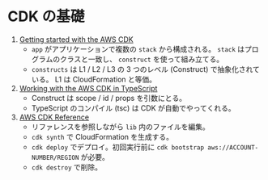 # CDK の基礎

1. [Getting started with the AWS CDK](https://docs.aws.amazon.com/cdk/v2/guide/getting_started.html)
   * `app` がアプリケーションで複数の `stack` から構成される。 `stack` はプログラムのクラスと一致し、 `construct` を使って組み立てる。 
   * `constructs` は L1 / L2 / L3 の 3 つのレベル (Construct) で抽象化されている。 L1 は CloudFormation と等価。
2. [Working with the AWS CDK in TypeScript](https://docs.aws.amazon.com/cdk/v2/guide/work-with-cdk-typescript.html)
   * Construct は scope / id / props を引数にとる。
   * TypeScript のコンパイル (tsc) は CDK が自動でやってくれる。
3. [AWS CDK Reference](https://docs.aws.amazon.com/cdk/api/v2/)
   * リファレンスを参照しながら `lib` 内のファイルを編集。
   * `cdk synth` で CloudFormation を生成する。
   * `cdk deploy` でデプロイ。初回実行前に `cdk bootstrap aws://ACCOUNT-NUMBER/REGION` が必要。
   * `cdk destroy` で削除。
 
